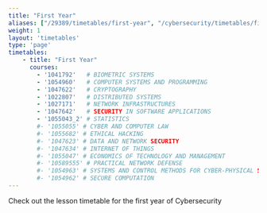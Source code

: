 ```yaml
---
title: "First Year"
aliases: ["/29389/timetables/first-year", "/cybersecurity/timetables/first-year", "/29389/courses/timetables/first-year"]
weight: 1
layout: 'timetables'
type: 'page'
timetables:
    - title: "First Year"
      courses:
        - '1041792'   # BIOMETRIC SYSTEMS
        - '1054960'   # COMPUTER SYSTEMS AND PROGRAMMING
        - '1047622'   # CRYPTOGRAPHY
        - '1022807'   # DISTRIBUTED SYSTEMS
        - '1027171'   # NETWORK INFRASTRUCTURES
        - '1047642'   # SECURITY IN SOFTWARE APPLICATIONS
        - '1055043_2' # STATISTICS
        #- '1055055' # CYBER AND COMPUTER LAW
        #- '1055682' # ETHICAL HACKING
        #- '1047623' # DATA AND NETWORK SECURITY
        #- '1047634' # INTERNET OF THINGS
        #- '1055047' # ECONOMICS OF TECHNOLOGY AND MANAGEMENT
        #- '10589555' # PRACTICAL NETWORK DEFENSE
        #- '1054963' # SYSTEMS AND CONTROL METHODS FOR CYBER-PHYSICAL SECURITY
        #- '1054962' # SECURE COMPUTATION
---
```


Check out the lesson timetable for the first year of Cybersecurity
